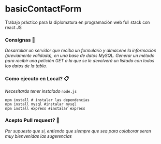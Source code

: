 # basicContactForm
Trabajo práctico para la diplomatura en programación web full stack con react JS

### Consignas 🔧

_Desarrollar un servidor que reciba un formulario y almacene la información (previamente validada), en una base de datos MySQL. Generar un método para recibir una petición GET a la que se le devolverá un listado con
todos los datos de la tabla._

### Como ejecuto en Local? 📋

_Necesitarás tener instalado_ ```node.js```

```
npm install # instalar las dependencias
npm install mysql #instalar mysql
npm install express #instalar express
```

### Acepto Pull request? 🔧

_Por supuesto que si, entiendo que siempre que sea para colaborar seran muy bienvenidas las sugerencias_

